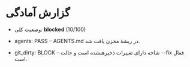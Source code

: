 # گزارش آمادگی

- وضعیت کلی: **blocked** (10/100)

- agents: PASS – AGENTS.md در ریشهٔ مخزن یافت شد.
- git_dirty: BLOCK – شاخه دارای تغییرات ذخیرهنشده است و حالت --fix فعال است.
